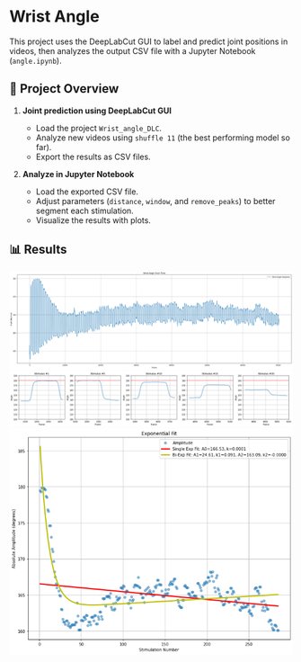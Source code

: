 # Wrist Angle 
This project uses the DeepLabCut GUI to label and predict joint positions in videos, then analyzes the output CSV file with a Jupyter Notebook (`angle.ipynb`).

## 📌 Project Overview

1. **Joint prediction using DeepLabCut GUI**
   - Load the project `Wrist_angle_DLC`.
   - Analyze new videos using `shuffle 11` (the best performing model so far).
   - Export the results as CSV files.

2. **Analyze in Jupyter Notebook**
   - Load the exported CSV file.
   - Adjust parameters (`distance`, `window`, and `remove_peaks`) to better segment each stimulation.
   - Visualize the results with plots.

## 📊 Results

![Wrist angle over time](figures/0130_1.png)
![Single peak plot](figures/0130_2.png)
![Exponential Fit](figures/0130_3.png)
